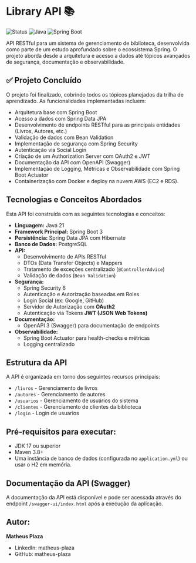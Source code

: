 # Library API 📚

![Status](https://img.shields.io/badge/Status-Concluído-brightgreen)
![Java](https://img.shields.io/badge/Java-21-blue)
![Spring Boot](https://img.shields.io/badge/Spring%20Boot-3-brightgreen)

API RESTful para um sistema de gerenciamento de biblioteca, desenvolvida como parte de um estudo aprofundado sobre o ecossistema Spring. O projeto aborda desde a arquitetura e acesso a dados até tópicos avançados de segurança, documentação e observabilidade.

## ✅ Projeto Concluído

O projeto foi finalizado, cobrindo todos os tópicos planejados da trilha de aprendizado. As funcionalidades implementadas incluem:

-   Arquitetura base com Spring Boot
-   Acesso a dados com Spring Data JPA
-   Desenvolvimento de endpoints RESTful para as principais entidades (Livros, Autores, etc.)
-   Validação de dados com Bean Validation
-   Implementação de segurança com Spring Security
-   Autenticação via Social Login
-   Criação de um Authorization Server com OAuth2 e JWT
-   Documentação da API com OpenAPI (Swagger)
-   Implementação de Logging, Métricas e Observabilidade com Spring Boot Actuator
-   Containerização com Docker e deploy na nuvem AWS (EC2 e RDS).

## Tecnologias e Conceitos Abordados

Esta API foi construída com as seguintes tecnologias e conceitos:

-   **Linguagem:** Java 21
-   **Framework Principal:** Spring Boot 3
-   **Persistência:** Spring Data JPA com Hibernate
-   **Banco de Dados:** PostgreSQL
-   **API:**
    -   Desenvolvimento de APIs RESTful
    -   DTOs (Data Transfer Objects) e Mappers
    -   Tratamento de exceções centralizado (`@ControllerAdvice`)
    -   Validação de dados (`Bean Validation`)
-   **Segurança:**
    -   Spring Security 6
    -   Autenticação e Autorização baseadas em Roles
    -   Login Social (ex: Google, GitHub)
    -   Servidor de Autorização com **OAuth2**
    -   Autenticação via Tokens **JWT (JSON Web Tokens)**
-   **Documentação:**
    -   OpenAPI 3 (Swagger) para documentação de endpoints
-   **Observabilidade:**
    -   Spring Boot Actuator para health-checks e métricas
    -   Logging centralizado

## Estrutura da API

A API é organizada em torno dos seguintes recursos principais:

-   `/livros` - Gerenciamento de livros
-   `/autores` - Gerenciamento de autores
-   `/usuarios` - Gerenciamento de usuários do sistema
-   `/clientes` - Gerenciamento de clientes da biblioteca
-   `/login` - Login de usuarios

## Pré-requisitos para executar:

-   JDK 17 ou superior
-   Maven 3.8+
-   Uma instância de banco de dados (configurada no `application.yml`) ou usar o H2 em memória.


## Documentação da API (Swagger)

A documentação da API está disponível e pode ser acessada através do endpoint `/swagger-ui/index.html` após a execução da aplicação.

## Autor:

**Matheus Plaza**

-   LinkedIn: matheus-plaza
-   GitHub: matheus-plaza
